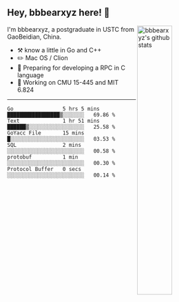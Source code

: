 ## Hey, bbbearxyz here! :wave:

<img align="right" alt="bbbearxyz's github stats" width="40%" src="https://github-readme-stats.vercel.app/api?username=bbbearxyz&show_icons=true">

I'm bbbearxyz, a postgraduate in USTC from GaoBeidian, China.

-   :hammer_and_pick:    know a little in Go and C++
-   :pencil2: Mac OS / Clion
-   :seedling: Preparing for developing a RPC in C language 
-   :thinking: Working on CMU 15-445 and MIT 6.824
---
<!--START_SECTION:waka-->

```text
Go                5 hrs 5 mins    █████████████████▒░░░░░░░   69.86 %
Text              1 hr 51 mins    ██████▒░░░░░░░░░░░░░░░░░░   25.58 %
GoYacc File       15 mins         █░░░░░░░░░░░░░░░░░░░░░░░░   03.53 %
SQL               2 mins          ░░░░░░░░░░░░░░░░░░░░░░░░░   00.58 %
protobuf          1 min           ░░░░░░░░░░░░░░░░░░░░░░░░░   00.30 %
Protocol Buffer   0 secs          ░░░░░░░░░░░░░░░░░░░░░░░░░   00.14 %
```

<!--END_SECTION:waka-->
